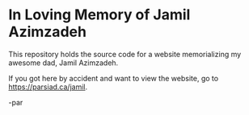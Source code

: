 # In Loving Memory of Jamil Azimzadeh

This repository holds the source code for a website memorializing my awesome dad, Jamil Azimzadeh.

If you got here by accident and want to view the website, go to <a href="https://parsiad.ca/jamil">https://parsiad.ca/jamil</a>.

-par
